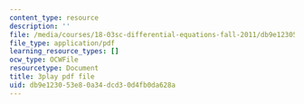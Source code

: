```yaml
---
content_type: resource
description: ''
file: /media/courses/18-03sc-differential-equations-fall-2011/db9e123053e80a34dcd30d4fb0da628a_vP-oRQqmeg4.pdf
file_type: application/pdf
learning_resource_types: []
ocw_type: OCWFile
resourcetype: Document
title: 3play pdf file
uid: db9e1230-53e8-0a34-dcd3-0d4fb0da628a
---
```

